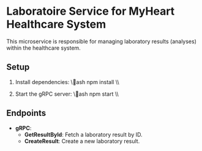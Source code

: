 # Laboratoire Service for MyHeart Healthcare System

This microservice is responsible for managing laboratory results (analyses) within the healthcare system.

## Setup

1. Install dependencies:
   \\\ash
   npm install
   \\\

2. Start the gRPC server:
   \\\ash
   npm start
   \\\

## Endpoints

- **gRPC**:
  - **GetResultById**: Fetch a laboratory result by ID.
  - **CreateResult**: Create a new laboratory result.


